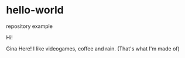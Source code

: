 # hello-world
repository example

Hi!

Gina Here! I like videogames, coffee and rain. (That's what I'm made of)
